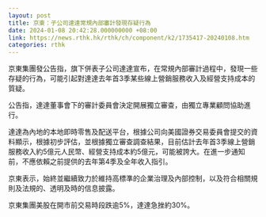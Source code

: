 ```yaml
---
layout: post
title: 京東：子公司達達常規內部審計發現存疑行為
date: 2024-01-08 20:42:28.000000000 +08:00
link: https://news.rthk.hk/rthk/ch/component/k2/1735417-20240108.htm
categories: rthk
---
```


京東集團發公告指，旗下併表子公司達達宣布，在常規內部審計過程中，發現一些存疑的行為，可能引起對達達去年首3季某些線上營銷服務收入及經營支持成本的質疑。

公告指，達達董事會下的審計委員會決定開展獨立審查，由獨立專業顧問協助進行。

達達為內地的本地即時零售及配送平台，根據公司向美國證券交易委員會提交的資料顯示，根據初步評估，並根據獨立審查調查結果，目前估計去年首3季線上營銷服務收入約5億元人民幣、經營支持成本約5億元，可能被誇大。在進一步通知前，不應依賴之前提供的去年第4季及全年收入指引。

京東表示，始終並繼續致力於維持高標準的企業治理及內部控制，以及符合相關規則及法規的、透明及時的信息披露。

京東集團美股在開市前交易時段跌逾5%，達達急挫約30%。
